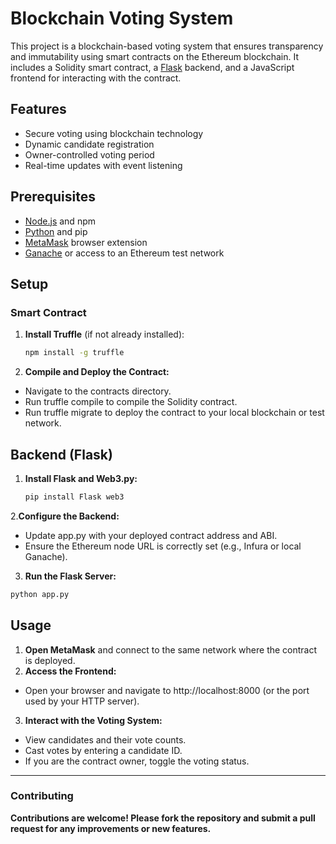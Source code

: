 # Blockchain Voting System

This project is a blockchain-based voting system that ensures transparency and immutability using smart contracts on the Ethereum blockchain. It includes a Solidity smart contract, a [Flask](https://flask.palletsprojects.com/en/2.3.x/) backend, and a JavaScript frontend for interacting with the contract.

## Features

- Secure voting using blockchain technology
- Dynamic candidate registration
- Owner-controlled voting period
- Real-time updates with event listening

## Prerequisites

- [Node.js](https://nodejs.org/en) and npm
- [Python](https://www.python.org/) and pip
- [MetaMask](https://metamask.io/) browser extension
- [Ganache](https://trufflesuite.com/ganache/) or access to an Ethereum test network

## Setup

### Smart Contract

1. **Install Truffle** (if not already installed):
   ```bash
   npm install -g truffle
2. **Compile and Deploy the Contract:**
- Navigate to the contracts directory.
- Run truffle compile to compile the Solidity contract.
- Run truffle migrate to deploy the contract to your local blockchain or test network.

## Backend (Flask)
1. **Install Flask and Web3.py:**
   ```bash
   pip install Flask web3
2.**Configure the Backend:**
- Update app.py with your deployed contract address and ABI.
- Ensure the Ethereum node URL is correctly set (e.g., Infura or local Ganache).
3. **Run the Flask Server:**
  ```bash
  python app.py
  ```
## Usage
1. **Open MetaMask** and connect to the same network where the contract is deployed.
2. **Access the Frontend:**
- Open your browser and navigate to http://localhost:8000 (or the port used by your HTTP server).
3. **Interact with the Voting System:**
- View candidates and their vote counts.
- Cast votes by entering a candidate ID.
- If you are the contract owner, toggle the voting status.
---

### Contributing
**Contributions are welcome! Please fork the repository and submit a pull request for any improvements or new features.**

